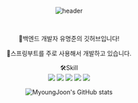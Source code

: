 
<div align="center">
  
![header](https://capsule-render.vercel.app/api?type=rounded&color=000000&text=MyoungJoon%20Yu&fontColor=FFFFFF&fontSize=55)

 
<br>

👋백엔드 개발자 유명준의 깃허브입니다!

📝스프링부트를 주로 사용해서 개발하고 있습니다.

🛠Skill
<br>
  <img src="https://img.shields.io/badge/java-FC4C02?style=falt&logo=java&logoColor=white">
  <img src="https://img.shields.io/badge/spring-6DB33F?style=falt&logo=spring&logoColor=white"/>
  <img src="https://img.shields.io/badge/springboot-6DB33F?style=falt&logo=springboot&logoColor=white"/>
  <img src="https://img.shields.io/badge/mysql-4479A1?style=falt&logo=mysql&logoColor=white"/>
  <img src="https://img.shields.io/badge/thymeleaf-005F0F?style=falt&logo=thymeleaf&logoColor=white"/>


<div>

![MyoungJoon's GitHub stats](https://github-readme-stats.vercel.app/api?username=YMJ936&show_icons=true&theme=transparent)

</div>

